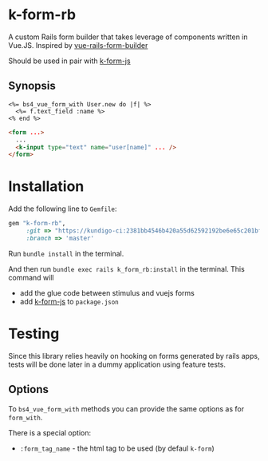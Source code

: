 # k-form-rb

A custom Rails form builder that takes leverage of components written in Vue.JS. Inspired by [vue-rails-form-builder](https://github.com/kuroda/vue-rails-form-builder)

Should be used in pair with [k-form-js](https://github.com/kundigo/k-form-js)

Synopsis
--------

```erb
<%= bs4_vue_form_with User.new do |f| %>
  <%= f.text_field :name %>
<% end %>
```

```html
<form ...>
  ...
  <k-input type="text" name="user[name]" ... />
</form>
```

# Installation

Add the following line to `Gemfile`:

```ruby
gem "k-form-rb", 
     :git => "https://kundigo-ci:2381bb4546b420a55d62592192be6e65c201bf06@github.com/kundigo/k-form-rb.git",
     :branch => 'master'
```

Run `bundle install` in the terminal.

And then run `bundle exec rails k_form_rb:install` in the terminal. This command will

* add the glue code between stimulus and vuejs forms
* add [k-form-js](https://github.com/kundigo/k-form-js) to `package.json`

# Testing

Since this library relies heavily on hooking on forms generated by rails apps, tests will be done later in a dummy application using feature tests. 

Options
-------

To `bs4_vue_form_with` methods you can provide the same options as for `form_with`.

There is a special option:

* `:form_tag_name` - the html tag to be used (by defaul `k-form`)


